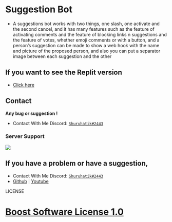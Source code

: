 # Suggestion Bot
- A suggestions bot works with two things, one slash, one activate and the second cancel, and it has many features such as the feature of activating comments and the feature of blocking links n suggestions and the feature of votes, whether emoji comments or with a button, and a person’s suggestion can be made to show a web hook with the name and picture of the proposed person, and also you can put a separator image between each suggestion and the other
## If you want to see the Replit version
- [Click here](https://replit.com/@Shuruhatik/suggestion-bot-by-shuruhatik?v=1#README.md)

## Contact
**Any bug or suggestion !**
 - Contact With Me Discord: [`Shuruhatik#2443`](https://github.com/shuruhatik)
### Server Support
<a  href="https://dsc.gg/shuruhatik"><img  src="https://discord.com/api/guilds/766364402763956254/widget.png?style=banner3"></a>

## If you have a problem or have a suggestion,
- Contact With Me Discord: [`Shuruhatik#2443`](https://github.com/shuruhatik)
- [Github](https://github.com/shuruhatik) | [Youtube](https://www.youtube.com/channel/UCXSrBk2f9wzB-fugmRR4wsg)

LICENSE
# [Boost Software License 1.0](./LICENSE)
